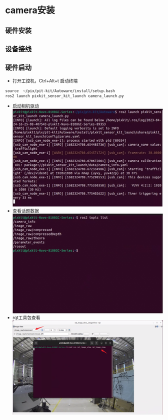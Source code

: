 # camera安装
## 硬件安装
## 设备接线
## 硬件启动
- 打开工控机，Ctrl+Alt+t 启动终端
```shell
source  ~/pix/pit-kit/Autoware/install/setup.bash 
ros2 launch pixkit_sensor_kit_launch camera_launch.py 
```
- 启动相机驱动
    ![avatar](./image/camera_picture/Snipaste_2023-04-24_16-25-22.png)
- 查看话题数据
    ![avatar](./image/camera_picture/Snipaste_2023-04-24_16-26-17.png)
- rqt工具包查看
    ![avatar](./image/camera_picture/Snipaste_2023-04-24_16-28-52.png)

